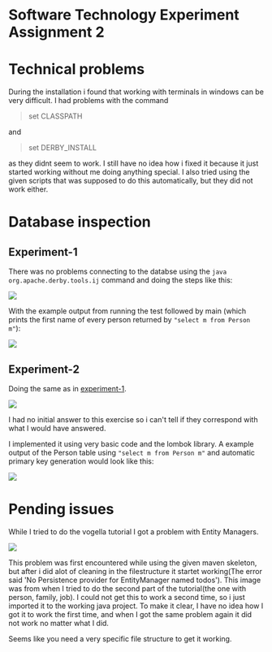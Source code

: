 
# Software Technology Experiment Assignment 2


# Technical problems

During the installation i found that working with terminals in windows can be very difficult. I had problems with the command
> set CLASSPATH

and

> set DERBY_INSTALL

as they didnt seem to work. I still have no idea how i fixed it because it just started working without me doing anything special. I also tried using the given scripts that was supposed to do this automatically, but they did not work either. 


# Database inspection

## __Experiment-1__

There was no problems connecting to the databse using the ```java org.apache.derby.tools.ij``` command and doing the steps like this:

![](https://cdn.discordapp.com/attachments/486595954582093827/750753919444975726/Untitled3452345.png)

With the example output from running the test followed by main (which prints the first name of every person returned by ```"select m from Person m"```):

![](https://cdn.discordapp.com/attachments/486595954582093827/750754409234825246/unknown.png)


## __Experiment-2__

Doing the same as in [experiment-1](#experiment-1).

![](https://scontent.fsvg2-1.fna.fbcdn.net/v/t1.15752-0/p480x480/118700656_313089599768923_8076000796560856623_n.png?_nc_cat=108&_nc_sid=b96e70&_nc_ohc=KCB9ttHkmrUAX-nBxA7&_nc_ht=scontent.fsvg2-1.fna&oh=79df4eed8f2a78681b2c33756d33f34f&oe=5F73B6DA)

I had no initial answer to this exercise so i can't tell if they correspond with what I would have answered.

I implemented it using very basic code and the lombok library. A example output of the Person table using ```"select m from Person m"``` and automatic primary key generation would look like this:

![](https://scontent.fsvg2-1.fna.fbcdn.net/v/t1.15752-9/118763634_600996587254987_2231878769238934403_n.png?_nc_cat=110&_nc_sid=b96e70&_nc_ohc=HBp7vcWmrvQAX-gziVC&_nc_ht=scontent.fsvg2-1.fna&oh=9e3df44cb94c6e70ac5dc2b7940623b2&oe=5F74E877)

# Pending issues
While I tried to do the vogella tutorial I got a problem with Entity Managers. 

![](https://scontent.fsvg2-1.fna.fbcdn.net/v/t1.15752-9/118709590_692925054657296_318132931294852922_n.png?_nc_cat=100&_nc_sid=b96e70&_nc_ohc=Q6eboZn0hdoAX98iExv&_nc_ht=scontent.fsvg2-1.fna&oh=3c1c94e575ba03ecd17b40ff0971be9d&oe=5F7681D7)

This problem was first encountered while using the given maven skeleton, but after i did alot of cleaning in the filestructure it startet working(The error said 'No Persistence provider for EntityManager named todos'). This image was from when I tried to do the second part of the tutorial(the one with person, family, job). I could not get this to work a second time, so i just imported it to the working java project. To make it clear, I have no idea how I got it to work the first time, and when I got the same problem again it did not work no matter what I did.

Seems like you need a very specific file structure to get it working.



